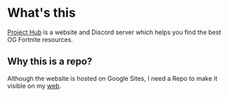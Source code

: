 # What's this
[Project Hub](https://projecthub.jgc.linkpc.net/) is a website and Discord server which helps you find the best OG Fortnite resources.

## Why this is a repo?
Although the website is hosted on Google Sites, I need a Repo to make it visible on my [web](http://jgc.linkpc.net/).
